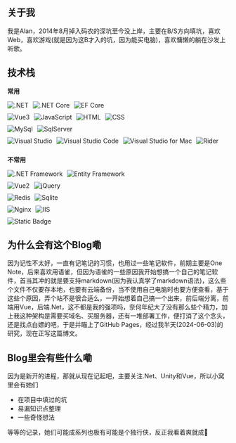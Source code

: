 ## 关于我

我是Alan，2014年8月掉入码农的深坑至今没上岸，主要在B/S方向填坑，喜欢Web，喜欢游戏(就是因为这B才入的坑，因为能买电脑)，喜欢慵懒的躺在沙发上听歌。

## 技术栈

**常用**

<div class="badge-container">
    <img alt=".NET" src="https://img.shields.io/badge/.NET-blue?logo=.NET">
    <img alt=".NET Core" src="https://img.shields.io/badge/.NET%20Core-blue?logo=.NET">
    <img alt="EF Core" src="https://img.shields.io/badge/Entity%20Framework%20Core-blue?logo=.NET">
</div>

<div class="badge-container">
    <img alt="Vue3" src="https://img.shields.io/badge/-Vue3-C0C0C0?logo=Vue.js&amp;logoColor=4FC08D">
    <img alt="JavaScript" src="https://img.shields.io/badge/-JavaScript-A9A9A9?logo=JavaScript&logoColor=F7DF1E">
    <img alt="HTML" src="https://img.shields.io/badge/-HTML5-A9A9A9?logo=HTML5&logoColor=E34F26">
    <img alt="CSS" src="https://img.shields.io/badge/-CSS3-A9A9A9?logo=CSS3&logoColor=1572B6">
</div>

<div class="badge-container">
    <img alt="MySql" src="https://img.shields.io/badge/MySql-green?logo=MySql">
    <img alt="SqlServer" src="https://img.shields.io/badge/SqlServer-green?logo=Microsoft%20Sql%20Server">
</div>

<div class="badge-container">
    <img alt="Visual Studio" src="https://img.shields.io/badge/Visual%20Studio-7559a9?logo=Visual%20Studio">
    <img alt="Visual Studio Code" src="https://img.shields.io/badge/Visual%20Studio%20Code-7559a9?logo=Visual%20Studio%20Code">
    <img alt="Visual Studio for Mac" src="https://img.shields.io/badge/Visual%20Studio%20for%20Mac-7559a9?logo=Visual%20Studio">
    <img alt="Rider" src="https://img.shields.io/badge/JetBrains%20Rider-7559a9?logo=Rider">
</div>

   
  

**不常用**

<div class="badge-container">
    <img alt=".NET Framework" src="https://img.shields.io/badge/.NET%20Framework-blue?logo=.NET">
    <img alt="Entity Framework" src="https://img.shields.io/badge/Entity%20Framework-blue?logo=.NET">
</div>

<div class="badge-container">
    <img alt="Vue2" src="https://img.shields.io/badge/Vue2-C0C0C0?logo=Vue.js&logoColor=4FC08D">
    <img alt="jQuery" src="https://img.shields.io/badge/jQuery-C0C0C0?logo=jQuery&logoColor=4FC08D">
</div>

<div class="badge-container">
    <img alt="Redis" src="https://img.shields.io/badge/Redis-green?logo=Redis">
    <img alt="Sqlite" src="https://img.shields.io/badge/Sqlite-green?logo=Sqlite">
</div>

<div class="badge-container">
    <img alt="Nginx" src="https://img.shields.io/badge/Nginx-7559a9?logo=Nginx">
    <img alt="IIS" src="https://img.shields.io/badge/IIS-7559a9?logo=IIS">
</div>
<img alt="Static Badge" src="https://img.shields.io/badge/Unity-4dabcf?logo=unity">

 
     
     
     

## 为什么会有这个Blog嘞

因为记性不太好，一直有记笔记的习惯，也用过一些笔记软件，前期主要是One Note，后来喜欢用语雀，但因为语雀的一些原因我开始想搞一个自己的笔记软件，首当其冲的就是要支持markdown(因为我认真学了markdown语法)，这么些个文件不仅要存本地，也要有云端备份，当不使用自己电脑时也要方便查看，基于这些个原因，弄个站不是很合适么，一开始想着自己搞一个出来，前后端分离，前端用Vue，后端.Net，这不都是我的强项吗，奈何年纪大了没有那么些个精力，加上我这种架构是需要买域名、买服务器，还有一堆部署工作，便打消了这个念头，还是找点白嫖的吧，于是并瞄上了GitHub Pages，经过我半天(2024-06-03)的研究，现在正写这篇博文。 

## Blog里会有些什么嘞

因为是新开的进程，那就从现在记起吧，主要关注.Net、Unity和Vue，所以小窝里会有她们
- 在项目中填过的坑
- 易漏知识点整理
- 一些奇怪想法

等等的记录，她们可能成系列也极有可能是个独行侠，反正我看着爽就成🤦

<style>
    .badge-container{
        display: flex;
        flex-wrap: wrap;
    }
    .badge-container img{
        margin-right: 10px;
        margin-bottom: 10px;
    }
</style>